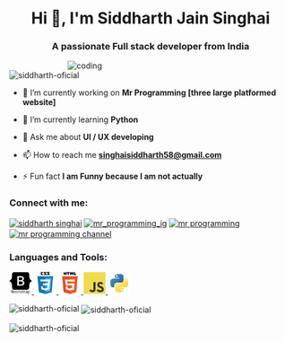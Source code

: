 <h1 align="center">Hi 👋, I'm Siddharth Jain Singhai</h1>
<h3 align="center">A passionate Full stack developer from India</h3>
<img align="right" alt="coding" src="https://miro.medium.com/max/1360/1*IRGHmiGsa16stedQvIaZfw.gif" width="400">

<p align="left"> <img src="https://komarev.com/ghpvc/?username=siddharth-oficial&label=Profile%20views&color=0e75b6&style=flat" alt="siddharth-oficial" /> </p>

- 🔭 I’m currently working on **Mr Programming    [three large platformed website]**

- 🌱 I’m currently learning **Python**

- 💬 Ask me about **UI / UX developing**

- 📫 How to reach me **singhaisiddharth58@gmail.com**

- ⚡ Fun fact **I am Funny because I am not actually**

<h3 align="left">Connect with me:</h3>
<p align="left">
  
<a href="https://www.facebook.com/profile.php?id=100089303830403" target="blank"><img align="center" src="https://i.pinimg.com/originals/11/8f/29/118f29a851cdb9e65bcbf47673b3067b.jpg" alt="siddharth singhai" height="30" width="40" /></a> 
<a href="https://www.instagram.com/mr_programming_ig/" target="blank"><img align="center" src="https://cdn.dribbble.com/users/411475/screenshots/13265096/media/604401ae24a086c3739f4ebcdbc4e792.png" alt="mr_programming_ig" height="30" width="40" /></a> 
<a href="https://www.youtube.com/channel/UC7st_LK25LxpJi86YXsoBSg" target="blank"><img align="center" src="https://images.unsplash.com/photo-1611162616475-46b635cb6868?ixlib=rb-4.0.3&ixid=MnwxMjA3fDB8MHxzZWFyY2h8NXx8eW91dHViZXJ8ZW58MHx8MHx8&w=1000&q=80" alt="mr programming" height="30" width="40" /></a>
<a href="https://web.telegram.org/k/#-543277782" target="blank"><img align="center" src="https://preview.redd.it/1ef7aleg6m771.png?auto=webp&s=e8634be674e681a89eeb6a7c18d834aab00f4baa" alt="mr programming channel" height="30" width="40" /></a>
</p>

<h3 align="left">Languages and Tools:</h3>
<p align="left"> <a href="https://getbootstrap.com" target="_blank" rel="noreferrer"> <img src="https://raw.githubusercontent.com/devicons/devicon/master/icons/bootstrap/bootstrap-plain-wordmark.svg" alt="bootstrap" width="40" height="40"/> </a> <a href="https://www.w3schools.com/css/" target="_blank" rel="noreferrer"> <img src="https://raw.githubusercontent.com/devicons/devicon/master/icons/css3/css3-original-wordmark.svg" alt="css3" width="40" height="40"/> </a> <a href="https://www.w3.org/html/" target="_blank" rel="noreferrer"> <img src="https://raw.githubusercontent.com/devicons/devicon/master/icons/html5/html5-original-wordmark.svg" alt="html5" width="40" height="40"/> </a> <a href="https://developer.mozilla.org/en-US/docs/Web/JavaScript" target="_blank" rel="noreferrer"> <img src="https://raw.githubusercontent.com/devicons/devicon/master/icons/javascript/javascript-original.svg" alt="javascript" width="40" height="40"/> </a> <a href="https://www.python.org" target="_blank" rel="noreferrer"> <img src="https://raw.githubusercontent.com/devicons/devicon/master/icons/python/python-original.svg" alt="python" width="40" height="40"/> </a> </p>

<p><img align="left" src="https://github-readme-stats.vercel.app/api/top-langs?username=siddharth-oficial&show_icons=true&locale=en&layout=compact" alt="siddharth-oficial" /></p>

<p>&nbsp;<img align="center" src="https://github-readme-stats.vercel.app/api?username=siddharth-oficial&show_icons=true&locale=en" alt="siddharth-oficial" /></p>

<p><img align="center" src="https://github-readme-streak-stats.herokuapp.com/?user=siddharth-oficial&" alt="siddharth-oficial" /></p>
